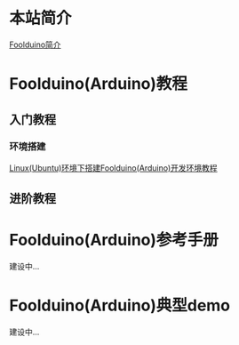 <!---title:Foolduino知识库-首页(目录)-->
<!---keywords:Arduino,创客,-->
<!---date:2013.06.28; modification:2018.08.26-->

# 本站简介

[Foolduino简介](wiki/foolduino/tutor/foolduino_intro.html)


# Foolduino(Arduino)教程

## 入门教程

### 环境搭建

[Linux(Ubuntu)环境下搭建Foolduino(Arduino)开发环境教程](wiki/foolduino/tutor/arduino_dev_tool_linux.html)


## 进阶教程


# Foolduino(Arduino)参考手册

建设中...

# Foolduino(Arduino)典型demo

建设中...

<!-- 

# Foolduino硬件设计

建设中...

[数字音视频基础](wiki/dtv/codec/avbasic.html)

[mpeg2](wiki/dtv/codec/mpeg2.html)
 -->


<!-- vim:set tw=0:-->
